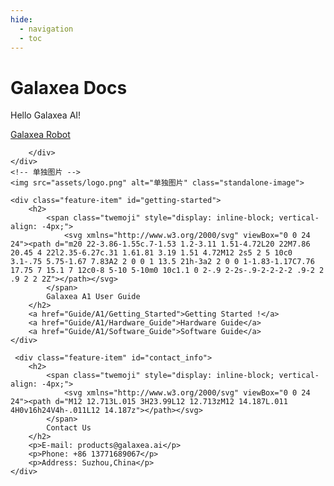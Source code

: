 ```yaml
---
hide:
  - navigation
  - toc
---
```

# **Galaxea Docs**

<!-- 图片和按钮容器 -->
<div class="image-button-container">
    <!-- 按钮部分 -->
    <div class="button-container">
        <!-- 文字部分 -->
        <div class="text-container">
            <p>Hello Galaxea AI!</p>
        </div>
        <!-- 按钮包装容器 -->
        <div class="buttons-wrapper">
            <a href="Introducing_Galaxea_Robot/product_info/A1" class="md-button-quickstart">
                Galaxea Robot
            </a>

        </div>
    </div>
    <!-- 单独图片 -->
    <img src="assets/logo.png" alt="单独图片" class="standalone-image">
</div>

<div class="top-hr">

    <div class="feature-item" id="getting-started">
        <h2>
            <span class="twemoji" style="display: inline-block; vertical-align: -4px;">
                <svg xmlns="http://www.w3.org/2000/svg" viewBox="0 0 24 24"><path d="m20 22-3.86-1.55c.7-1.53 1.2-3.11 1.51-4.72L20 22M7.86 20.45 4 22l2.35-6.27c.31 1.61.81 3.19 1.51 4.72M12 2s5 2 5 10c0 3.1-.75 5.75-1.67 7.83A2 2 0 0 1 13.5 21h-3a2 2 0 0 1-1.83-1.17C7.76 17.75 7 15.1 7 12c0-8 5-10 5-10m0 10c1.1 0 2-.9 2-2s-.9-2-2-2-2 .9-2 2 .9 2 2 2Z"></path></svg>
            </span>
            Galaxea A1 User Guide
        </h2>
        <a href="Guide/A1/Getting_Started">Getting Started !</a>
        <a href="Guide/A1/Hardware_Guide">Hardware Guide</a>
        <a href="Guide/A1/Software_Guide">Software Guide</a>
    </div>

     <div class="feature-item" id="contact_info">
        <h2>
            <span class="twemoji" style="display: inline-block; vertical-align: -4px;">
                <svg xmlns="http://www.w3.org/2000/svg" viewBox="0 0 24 24"><path d="M12 12.713L.015 3H23.99L12 12.713zM12 14.187L.011 4H0v16h24V4h-.011L12 14.187z"></path></svg>
            </span>
            Contact Us
        </h2>
        <p>E-mail: products@galaxea.ai</p>
        <p>Phone: +86 13771689067</p>
        <p>Address: Suzhou,China</p>
    </div>
</div>
